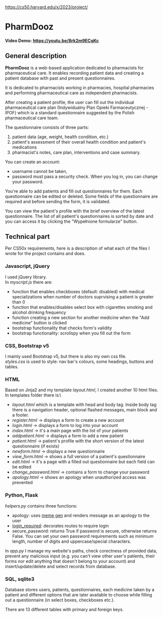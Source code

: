 <https://cs50.harvard.edu/x/2023/project/>
# PharmDooz
#### Video Demo:  <https://youtu.be/8rk2m9ECqKc>
## General description
**PharmDooz** is a web-based application dedicated to pharmacists for pharmaceutical care. It enables recording patient data and creating a patient database with past and present questionnaires.

It is dedicated to pharmacists working in pharmacies, hospital pharmacies and performing pharmaceutical care as independent pharmacists.

After creating a patient profile, the user can fill out the individual pharmaceutical care plan (Indywidualny Plan Opieki Farmaceutycznej - IPOF) which is a standard questionnaire suggested by the Polish pharmaceutical care team.

The questionnaire consists of three parts:
1. patient data (age, weight, health condition, etc.)
2. patient's assessment of their overall health condition and patient's medications
3. pharmacist's notes, care plan, interventions and case summary.

You can create an account:
- username cannot be taken,
- password must pass a security check.
When you log in, you can change your password.

You're able to add patients and fill out questionnaires for them. Each questionnaire can be edited or deleted. Some fields of the questionnaire are required and before sending the form, it is validated.

You can view the patient's profile with the brief overview of the latest questionnaire. The list of all patient's questionnaires is sorted by date and you can access it by clicking the "Wypełnione formularze" button.

## Technical part
Per CS50x requirements, here is a description of what each of the files I wrote for the project contains and does.
### Javascript, jQuery
I used jQuery library.\
In *myscript.js* there are:
- function that enables checkboxes (default: disabled) with medical specializations when number of doctors suprvising a patient is greater than 0
- function that enables/disables select box with cigarettes smoking and alcohol drinking frequency
- function creating a new section for another medicine when the "Add medicine" button is clicked
- bootstrap functionality that checks form's validity
- bootstrap functionality: scrollspy when you fill out the form


### CSS, Bootstrap v5
I mainly used Bootstrap v5, but there is also my own css file.\
*styles.css* is used to style: nav bar's colours, some headings, buttons and tables.

### HTML
Based on Jinja2 and my template *layout.html*, I created another 10 html files. In templates folder there is:\
 - *layout.html* which is a template with head and body tag. Inside body tag there is a navigation header, optional flashed messages, main block and a footer.
 - *register.html* -> displays a form to create a new account
 - *login.html* -> displays a form to log into your account
 - *index.html* -> it's a main page with the list of your patients
 - *addpatient.html* -> displays a form to add a new patient
 - *patient.html* -> patient's profile with the short version of the latest questionnaire (if exists)
 - *newform.html* -> displays a new questionnaire
 - *view_form.html* -> shows a full version of a patient's questionnaire
 - *edit.html* -> it's a page with a filled out questionnaire but each field can be edited
 - *change_password.html* -> contains a form to change your password
 - *apology.html* -> shows an apology when unauthorized access was prevented

### Python, Flask
*helpers.py* contains three functions:
- apology: uses [meme gen](https://github.com/jacebrowning/memegen) and renders message as an apology to the user
- [login_required](https://flask.palletsprojects.com/en/1.1.x/patterns/viewdecorators/
): decorates routes to require login
- secure_password: returns True if password is secure, otherwise returns False. You can set your own password requirements such as minimum length, number of digits and uppercase/special characters.

In *app.py* I manage my website's paths, check corectness of provided data, prevent any malicious input (e.g. you can't view other user's patients, their forms nor edit anything that doesn't belong to your account) and insert/update/delete and select records from database.


### SQL, sqlite3
Database stores users, patients, questionnaires, each medicine taken by a patient and different options that are later available to choose while filling out a questionnaire (in select boxes, checkboxes etc.).

There are 13 different tables with primary and foreign keys.
